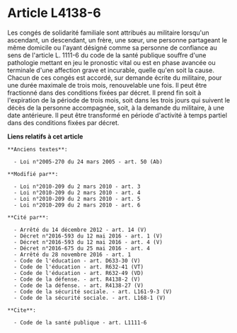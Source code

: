 # Article L4138-6

Les congés de solidarité familiale sont attribués au militaire lorsqu'un ascendant, un descendant, un frère, une sœur, une
personne partageant le même domicile ou l'ayant désigné comme sa personne de confiance au sens de l'article L. 1111-6 du code
de la santé publique souffre d'une pathologie mettant en jeu le pronostic vital ou est en phase avancée ou terminale d'une
affection grave et incurable, quelle qu'en soit la cause. Chacun de ces congés est accordé, sur demande écrite du militaire,
pour une durée maximale de trois mois, renouvelable une fois. Il peut être fractionné dans des conditions fixées par décret.
Il prend fin soit à l'expiration de la période de trois mois, soit dans les trois jours qui suivent le décès de la personne
accompagnée, soit, à la demande du militaire, à une date antérieure. Il peut être transformé en période d'activité à temps
partiel dans des conditions fixées par décret.

**Liens relatifs à cet article**

	**Anciens textes**:

	  - Loi n°2005-270 du 24 mars 2005 - art. 50 (Ab)

	**Modifié par**:

	  - Loi n°2010-209 du 2 mars 2010 - art. 3
	  - Loi n°2010-209 du 2 mars 2010 - art. 4
	  - Loi n°2010-209 du 2 mars 2010 - art. 5
	  - Loi n°2010-209 du 2 mars 2010 - art. 6

	**Cité par**:

	  - Arrêté du 14 décembre 2012 - art. 14 (V)
	  - Décret n°2016-593 du 12 mai 2016 - art. 1 (V)
	  - Décret n°2016-593 du 12 mai 2016 - art. 4 (V)
	  - Décret n°2016-675 du 25 mai 2016 - art. 4
	  - Arrêté du 28 novembre 2016 - art. 1
	  - Code de l'éducation - art. D633-30 (V)
	  - Code de l'éducation - art. R632-41 (VT)
	  - Code de l'éducation - art. R632-49 (VD)
	  - Code de la défense. - art. R4138-2 (V)
	  - Code de la défense. - art. R4138-27 (V)
	  - Code de la sécurité sociale. - art. L161-9-3 (V)
	  - Code de la sécurité sociale. - art. L168-1 (V)

	**Cite**:

	  - Code de la santé publique - art. L1111-6
